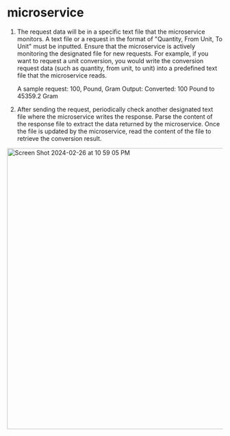 # microservice

1. The request data will be in a specific text file that the microservice monitors.
   A text file or a request in the format of "Quantity, From Unit, To Unit" must be inputted.
   Ensure that the microservice is actively monitoring the designated file for new requests.
   For example, if you want to request a unit conversion, you would write the conversion
   request data (such as quantity, from unit, to unit) into a predefined text file that the
   microservice reads.

   A sample request: 100, Pound, Gram
   Output: Converted: 100 Pound to 45359.2 Gram

2. After sending the request, periodically check another designated text file where the microservice writes the response.
   Parse the content of the response file to extract the data returned by the microservice.
   Once the file is updated by the microservice, read the content of the file to retrieve the conversion result.

<img width="655" alt="Screen Shot 2024-02-26 at 10 59 05 PM" src="https://github.com/patelta01/microservice/assets/157430405/2c8373a3-c647-4693-be13-800c5e1b5883">

   
